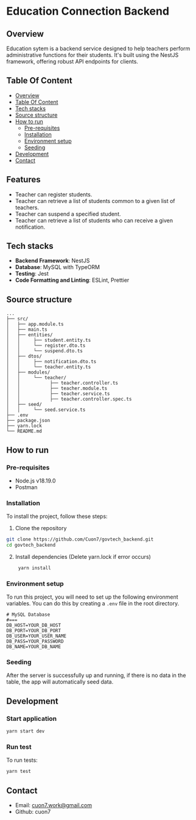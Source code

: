 # Education Connection Backend

## Overview
Education sytem is a backend service designed to help teachers perform administrative functions for their students. It's built using the NestJS framework, offering robust API endpoints for clients.

## Table Of Content
- [Overview](#overview)
- [Table Of Content](#table-of-content)
- [Tech stacks](#tech-stacks)
- [Source structure](#source-structure)
- [How to run](#how-to-run)
  - [Pre-requisites](#pre-requisites)
  - [Installation](#installation)
  - [Environment setup](#environment-setup)
  - [Seeding](#seeding)
- [Development](#development)
- [Contact](#contact)

## Features
- Teacher can register students.
- Teacher can retrieve a list of students common to a given list of teachers.
- Teacher can suspend a specified student.
- Teacher can retrieve a list of students who can receive a given notification.

## Tech stacks
- **Backend Framework**: NestJS
- **Database**: MySQL with TypeORM
- **Testing**: Jest
- **Code Formatting and Linting**: ESLint, Prettier


## Source structure
```tree
...
├── src/
│   ├── app.module.ts
│   ├── main.ts
│   ├── entities/
│   │     ├── student.entity.ts
│   │     └── register.dto.ts
│   │     └── suspend.dto.ts
│   ├── dtos/
│   │     ├── notification.dto.ts
│   │     └── teacher.entity.ts
│   ├── modules/
│   │     └── teacher/
│   │           ├── teacher.controller.ts
│   │           ├── teacher.module.ts
│   │           ├── teacher.service.ts
│   │           ├── teacher.controller.spec.ts
│   ├── seed/
│   │     └── seed.service.ts
├── .env
├── package.json
├── yarn.lock
└── README.md
```

## How to run
### Pre-requisites
- Node.js v18.19.0
- Postman

### Installation
To install the project, follow these steps:

1. Clone the repository
```bash
git clone https://github.com/Cuon7/govtech_backend.git
cd govtech_backend
```

2. Install dependencies (Delete yarn.lock if error occurs)

   ```bash
    yarn install
   ```

### Environment setup

To run this project, you will need to set up the following environment variables. You can do this by creating a `.env` file in the root directory.
```plaintext
# MySQL Database
#===
DB_HOST=YOUR_DB_HOST
DB_PORT=YOUR_DB_PORT
DB_USER=YOUR_USER_NAME
DB_PASS=YOUR_PASSWORD
DB_NAME=YOUR_DB_NAME
```

### Seeding

After the server is successfully up and running, if there is no data in the table, the app will automatically seed data.

## Development
### Start application
```bash
yarn start dev
```

### Run test
To run tests:
```bash
yarn test
```

## Contact
- Email: cuon7.work@gmail.com
- Github: cuon7
